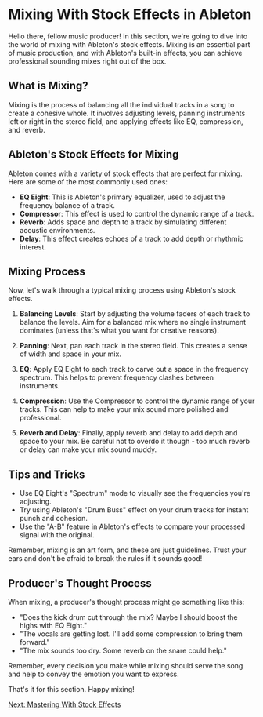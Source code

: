 # Mixing With Stock Effects in Ableton

Hello there, fellow music producer! In this section, we're going to dive into the world of mixing with Ableton's stock effects. Mixing is an essential part of music production, and with Ableton's built-in effects, you can achieve professional sounding mixes right out of the box.

## What is Mixing?

Mixing is the process of balancing all the individual tracks in a song to create a cohesive whole. It involves adjusting levels, panning instruments left or right in the stereo field, and applying effects like EQ, compression, and reverb.

## Ableton's Stock Effects for Mixing

Ableton comes with a variety of stock effects that are perfect for mixing. Here are some of the most commonly used ones:

- **EQ Eight**: This is Ableton's primary equalizer, used to adjust the frequency balance of a track.
- **Compressor**: This effect is used to control the dynamic range of a track.
- **Reverb**: Adds space and depth to a track by simulating different acoustic environments.
- **Delay**: This effect creates echoes of a track to add depth or rhythmic interest.

## Mixing Process

Now, let's walk through a typical mixing process using Ableton's stock effects.

1. **Balancing Levels**: Start by adjusting the volume faders of each track to balance the levels. Aim for a balanced mix where no single instrument dominates (unless that's what you want for creative reasons).

2. **Panning**: Next, pan each track in the stereo field. This creates a sense of width and space in your mix.

3. **EQ**: Apply EQ Eight to each track to carve out a space in the frequency spectrum. This helps to prevent frequency clashes between instruments.

4. **Compression**: Use the Compressor to control the dynamic range of your tracks. This can help to make your mix sound more polished and professional.

5. **Reverb and Delay**: Finally, apply reverb and delay to add depth and space to your mix. Be careful not to overdo it though - too much reverb or delay can make your mix sound muddy.

## Tips and Tricks

- Use EQ Eight's "Spectrum" mode to visually see the frequencies you're adjusting.
- Try using Ableton's "Drum Buss" effect on your drum tracks for instant punch and cohesion.
- Use the "A-B" feature in Ableton's effects to compare your processed signal with the original.

Remember, mixing is an art form, and these are just guidelines. Trust your ears and don't be afraid to break the rules if it sounds good!

## Producer's Thought Process

When mixing, a producer's thought process might go something like this:

- "Does the kick drum cut through the mix? Maybe I should boost the highs with EQ Eight."
- "The vocals are getting lost. I'll add some compression to bring them forward."
- "The mix sounds too dry. Some reverb on the snare could help."

Remember, every decision you make while mixing should serve the song and help to convey the emotion you want to express.

That's it for this section. Happy mixing!

[Next: Mastering With Stock Effects](./Mastering_With_Stock_Effects.md)
